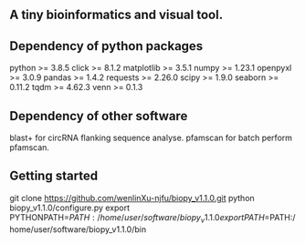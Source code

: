 ## A tiny bioinformatics and visual tool.

## Dependency of python packages
python >= 3.8.5
click >= 8.1.2
matplotlib >= 3.5.1
numpy >= 1.23.1
openpyxl >= 3.0.9
pandas >= 1.4.2
requests >= 2.26.0
scipy >= 1.9.0
seaborn >= 0.11.2
tqdm >= 4.62.3
venn >= 0.1.3

## Dependency of other software
blast+ for circRNA flanking sequence analyse.
pfamscan for batch perform pfamscan.

## Getting started
git clone https://github.com/wenlinXu-njfu/biopy_v1.1.0.git
python biopy_v1.1.0/configure.py
export PYTHONPATH=$PATH:/home/user/software/biopy_v1.1.0
export PATH=$PATH:/home/user/software/biopy_v1.1.0/bin

